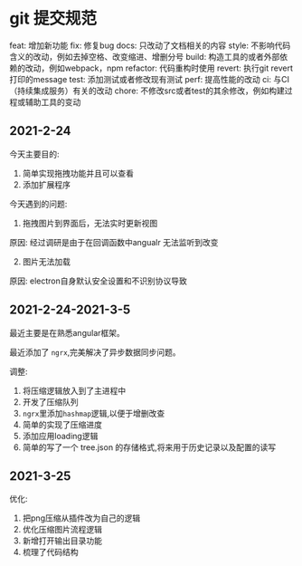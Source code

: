 # git 提交规范
feat:     增加新功能
fix:      修复bug
docs:     只改动了文档相关的内容
style:    不影响代码含义的改动，例如去掉空格、改变缩进、增删分号
build:    构造工具的或者外部依赖的改动，例如webpack，npm
refactor: 代码重构时使用
revert:   执行git revert打印的message
test:     添加测试或者修改现有测试
perf:     提高性能的改动
ci:       与CI（持续集成服务）有关的改动
chore:    不修改src或者test的其余修改，例如构建过程或辅助工具的变动

## 2021-2-24
今天主要目的:

  1. 简单实现拖拽功能并且可以查看
  2. 添加扩展程序

今天遇到的问题:

  1. 拖拽图片到界面后，无法实时更新视图

  原因: 经过调研是由于在回调函数中angualr 无法监听到改变 

  2. 图片无法加载

  原因: electron自身默认安全设置和不识别协议导致
  
## 2021-2-24-2021-3-5

最近主要是在熟悉angular框架。

最近添加了 `ngrx`,完美解决了异步数据同步问题。

调整:
  1. 将压缩逻辑放入到了主进程中
  2. 开发了压缩队列
  3. `ngrx`里添加`hashmap`逻辑,以便于增删改查
  4. 简单的实现了压缩进度
  5. 添加应用loading逻辑
  6. 简单的写了一个 tree.json 的存储格式,将来用于历史记录以及配置的读写


## 2021-3-25

优化: 
  1. 把png压缩从插件改为自己的逻辑
  2. 优化压缩图片流程逻辑
  3. 新增打开输出目录功能
  4. 梳理了代码结构